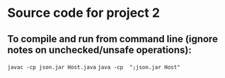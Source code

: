 # Source code for project 2
## To compile and run from command line (ignore notes on unchecked/unsafe operations):
`javac -cp json.jar Host.java`
`java -cp  ";json.jar Host"`

